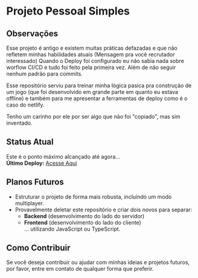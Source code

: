 # Projeto Pessoal Simples
## Observações

Esse projeto é antigo e existem muitas práticas defazadas e que não refletem minhas habilidades atuais (Mensagem pra você recrutador interessado)
Quando o Deploy foi configurado eu não sabia nada sobre worflow CI/CD e tudo foi feito pela primeira vez. Além de não seguir nenhum padrão para commits.

Esse repositório serviu para treinar minha lógica pasica pra construção de um jogo (que foi desenvolvido em grande parte em quanto eu estava offline) e também para me apresentar a ferramentas de deploy como é o caso do netlify.

Tenho um carinho por ele por ser algo que não foi "copiado", mas sim inventado.

## Status Atual

Este é o ponto máximo alcançado até agora...  
**Último Deploy:** [Acesse Aqui](https://deploy-preview-1--celebrated-medovik-6ab99d.netlify.app/)

## Planos Futuros

- Estruturar o projeto de forma mais robusta, incluindo um modo multiplayer.
- Provavelmente deletar este repositório e criar dois novos para separar:
  - **Backend** (desenvolvimento do lado do servidor)  
  - **Frontend** (desenvolvimento do lado do cliente)  
  ... utilizando JavaScript ou TypeScript.

## Como Contribuir

Se você deseja contribuir ou ajudar com minhas ideias e projetos futuros, por favor, entre em contato de qualquer forma que preferir.
